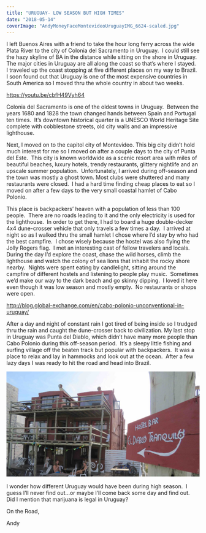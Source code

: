 ```yaml
---
title: "URUGUAY- LOW SEASON BUT HIGH TIMES"
date: "2018-05-14"
coverImage: "AndyMoneyFaceMontevideoUruguayIMG_6624-scaled.jpg"
---
```


I left Buenos Aires with a friend to take the hour long ferry across the wide Plata River to the city of Colonia del Sacramento in Uruguay.  I could still see the hazy skyline of BA in the distance while sitting on the shore in Uruguay.  The major cities in Uruguay are all along the coast so that’s where I stayed.  I traveled up the coast stopping at five different places on my way to Brazil. I soon found out that Uruguay is one of the most expensive countries in South America so I moved thru the whole country in about two weeks.

https://youtu.be/cbfH49Vyh64

Colonia del Sacramento is one of the oldest towns in Uruguay.  Between the years 1680 and 1828 the town changed hands between Spain and Portugal ten times.  It’s downtown historical quarter is a UNESCO World Heritage Site complete with cobblestone streets, old city walls and an impressive lighthouse.

Next, I moved on to the capitol city of Montevideo. This big city didn’t hold much interest for me so I moved on after a couple days to the city of Punta del Este.  This city is known worldwide as a scenic resort area with miles of beautiful beaches, luxury hotels, trendy restaurants, glittery nightlife and an upscale summer population.  Unfortunately, I arrived during off-season and the town was mostly a ghost town. Most clubs were shuttered and many restaurants were closed.  I had a hard time finding cheap places to eat so I moved on after a few days to the very small coastal hamlet of Cabo Polonio. 

This place is backpackers’ heaven with a population of less than 100 people.  There are no roads leading to it and the only electricity is used for the lighthouse.  In order to get there, I had to board a huge double-decker 4x4 dune-crosser vehicle that only travels a few times a day.  I arrived at night so as I walked thru the small hamlet I chose where I’d stay by who had the best campfire.  I chose wisely because the hostel was also flying the Jolly Rogers flag.  I met an interesting cast of fellow travelers and locals.  During the day I’d explore the coast, chase the wild horses, climb the lighthouse and watch the colony of sea lions that inhabit the rocky shore nearby.  Nights were spent eating by candlelight, sitting around the campfire of different hostels and listening to people play music.  Sometimes we’d make our way to the dark beach and go skinny dipping.  I loved it here even though it was low season and mostly empty.  No restaurants or shops were open.

http://blog.global-exchange.com/en/cabo-polonio-unconventional-in-uruguay/

After a day and night of constant rain I got tired of being inside so I trudged thru the rain and caught the dune-crosser back to civilization. My last stop in Uruguay was Punta del Diablo, which didn’t have many more people than Cabo Polonio during this off-season period.  It’s a sleepy little fishing and surfing village off the beaten track but popular with backpackers.  It was a place to relax and lay in hammocks and look out at the ocean.  After a few lazy days I was ready to hit the road and head into Brazil.

![](images/ElDiabloTranquilloHostelPuntaDelDiabloUruguay-1024x555.jpg)

I wonder how different Uruguay would have been during high season.  I guess I’ll never find out…or maybe I’ll come back some day and find out.  Did I mention that marijuana is legal in Uruguay?

On the Road,

Andy
